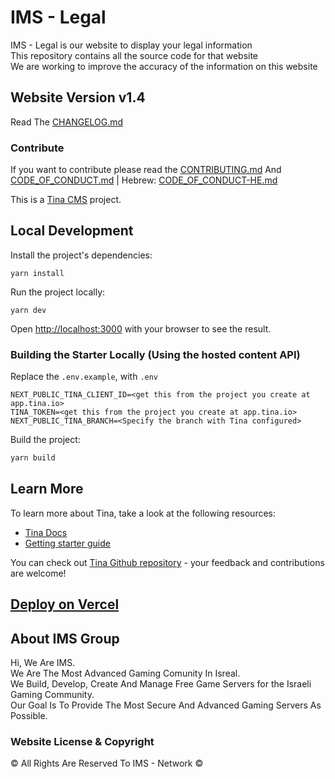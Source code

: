 # IMS - Legal
IMS - Legal is our website to display your legal information\
This repository contains all the source code for that website\
We are working to improve the accuracy of the information on this website
## Website Version v1.4
Read The [CHANGELOG.md](CHANGELOG.md)
### Contribute
If you want to contribute please read the [CONTRIBUTING.md](CONTRIBUTING.md)
And [CODE_OF_CONDUCT.md](CODE_OF_CONDUCT.md) | Hebrew: [CODE_OF_CONDUCT-HE.md](CODE_OF_CONDUCT-HE.md)

This is a [Tina CMS](https://tina.io/) project.

## Local Development

Install the project's dependencies:

```
yarn install
```

Run the project locally:

```
yarn dev
```

Open [http://localhost:3000](http://localhost:3000) with your browser to see the result.

### Building the Starter Locally (Using the hosted content API)

Replace the `.env.example`, with `.env`

```
NEXT_PUBLIC_TINA_CLIENT_ID=<get this from the project you create at app.tina.io>
TINA_TOKEN=<get this from the project you create at app.tina.io>
NEXT_PUBLIC_TINA_BRANCH=<Specify the branch with Tina configured>
```

Build the project:

```bash
yarn build
```

## Learn More

To learn more about Tina, take a look at the following resources:

- [Tina Docs](https://tina.io/docs)
- [Getting starter guide](https://tina.io/guides/tina-cloud/starter/overview/)

You can check out [Tina Github repository](https://github.com/tinacms/tinacms) - your feedback and contributions are welcome!

## [Deploy on Vercel](https://tina.io/guides/tina-cloud/add-tinacms-to-existing-site/deployment/)

## About IMS Group
Hi, We Are IMS.\
We Are The Most Advanced Gaming Comunity In Isreal.\
We Build, Develop, Create And Manage Free Game Servers for the Israeli Gaming Community.\
Our Goal Is To Provide The Most Secure And Advanced Gaming Servers As Possible.
### Website License & Copyright
© All Rights Are Reserved To IMS - Network ©
